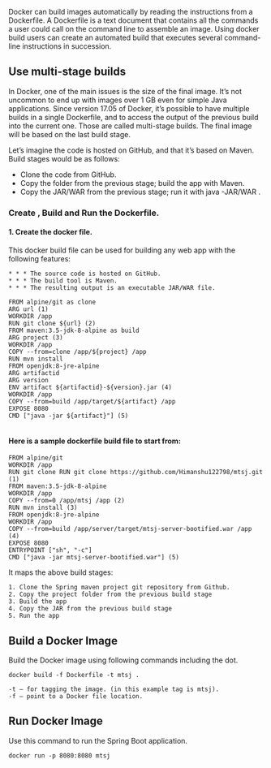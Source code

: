 Docker can build images automatically by reading the instructions from a Dockerfile. A Dockerfile is a text document that contains all the commands a user could call on the command line to assemble an image. Using docker build users can create an automated build that executes several command-line instructions in succession.

## Use multi-stage builds
  In Docker, one of the main issues is the size of the final image. It’s not uncommon to end up with images over 1 GB even for simple Java applications. Since version 17.05 of Docker, it’s possible to have multiple builds in a single Dockerfile, and to access the output of the previous build into the current one. Those are called multi-stage builds. The final image will be based on the last build stage.

Let’s imagine the code is hosted on GitHub, and that it’s based on Maven. Build stages would be as follows:

*  Clone the code from GitHub.
* Copy the folder from the previous stage; build the app with Maven.
* Copy the JAR/WAR from the previous stage; run it with java -JAR/WAR .

### Create , Build and Run the Dockerfile. 

#### 1. Create the docker file. 
This docker build file can be used for building any web app with the following features:
```
* * * The source code is hosted on GitHub.
* * * The build tool is Maven.
* * * The resulting output is an executable JAR/WAR file.
```
```
FROM alpine/git as clone
ARG url (1)
WORKDIR /app
RUN git clone ${url} (2)
FROM maven:3.5-jdk-8-alpine as build
ARG project (3)
WORKDIR /app
COPY --from=clone /app/${project} /app
RUN mvn install
FROM openjdk:8-jre-alpine
ARG artifactid
ARG version
ENV artifact ${artifactid}-${version}.jar (4)
WORKDIR /app
COPY --from=build /app/target/${artifact} /app
EXPOSE 8080
CMD ["java -jar ${artifact}"] (5)
```
```

```


#### Here is a sample dockerfile build file to start from:

```
FROM alpine/git
WORKDIR /app
RUN git clone RUN git clone https://github.com/Himanshu122798/mtsj.git (1)
FROM maven:3.5-jdk-8-alpine
WORKDIR /app
COPY --from=0 /app/mtsj /app (2)
RUN mvn install (3)
FROM openjdk:8-jre-alpine
WORKDIR /app
COPY --from=build /app/server/target/mtsj-server-bootified.war /app (4)
EXPOSE 8080
ENTRYPOINT ["sh", "-c"]  
CMD ["java -jar mtsj-server-bootified.war"] (5)
```
It maps the above build stages:

```
1. Clone the Spring maven project git repository from Github.
2. Copy the project folder from the previous build stage
3. Build the app
4. Copy the JAR from the previous build stage
5. Run the app
```
## Build a Docker Image
Build the Docker image using following commands including the dot.

```
docker build -f Dockerfile -t mtsj .
```
```
-t – for tagging the image. (in this example tag is mtsj).
-f – point to a Docker file location.
```
## Run Docker Image
Use this command to run the Spring Boot application.
```
docker run -p 8080:8080 mtsj
```



